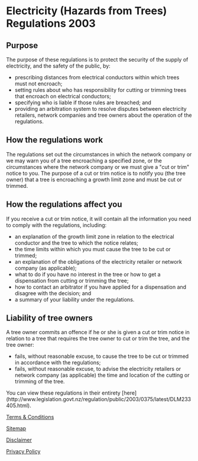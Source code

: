 # Electricity (Hazards from Trees) Regulations 2003
## Purpose
The purpose of these regulations is to protect the security of the supply of electricity, and the safety of the public, by:
<ul>
<li>prescribing distances from electrical conductors within which trees must not encroach;</li>
<li>setting rules about who has responsibility for cutting or trimming trees that encroach on electrical conductors;</li>
<li>specifying who is liable if those rules are breached; and</li>
<li>providing an arbitration system to resolve disputes between electricity retailers, network companies and tree owners about the operation of the regulations.</li>
</ul>

## How the regulations work
The regulations set out the circumstances in which the network company or we may warn you of a tree encroaching a specified zone, or the circumstances where the network company or we must give a "cut or trim" notice to you. The purpose of a cut or trim notice is to notify you (the tree owner) that a tree is encroaching a growth limit zone and must be cut or trimmed.

## How the regulations affect you
If you receive a cut or trim notice, it will contain all the information you need to comply with the regulations, including:
<ul>
<li>an explanation of the growth limit zone in relation to the electrical conductor and the tree to which the notice relates;</li>
<li>the time limits within which you must cause the tree to be cut or trimmed;</li>
<li>an explanation of the obligations of the electricity retailer or network company (as applicable);</li>
<li>what to do if you have no interest in the tree or how to get a dispensation from cutting or trimming the tree;</li>
<li>how to contact an arbitrator if you have applied for a dispensation and disagree with the decision; and</li>
<li>a summary of your liability under the regulations.</li></ul>

## Liability of tree owners
A tree owner commits an offence if he or she is given a cut or trim notice in relation to a tree that requires the tree owner to cut or trim the tree, and the tree owner:
<ul>
<li>fails, without reasonable excuse, to cause the tree to be cut or trimmed in accordance with the regulations;</li>
<li>fails, without reasonable excuse, to advise the electricity retailers or network company (as applicable) the time and location of the cutting or trimming of the tree.</li></ul>
You can view these regulations in their entirety [here](http://www.legislation.govt.nz/regulation/public/2003/0375/latest/DLM233405.html).





[Terms & Conditions](http://www.energyonline.co.nz/terms)

[Sitemap](http://www.energyonline.co.nz/home/site_map)

[Disclaimer](http://www.energyonline.co.nz/home/site_map/disclaimer)

[Privacy Policy](http://www.energyonline.co.nz/home/site_map/privacy_policy)
